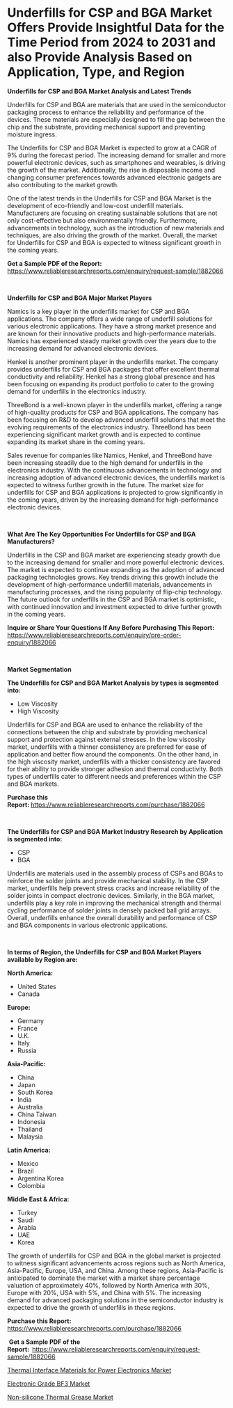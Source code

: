 <p><h1>Underfills for CSP and BGA Market Offers Provide Insightful Data for the Time Period from 2024 to 2031 and also Provide Analysis Based on Application, Type, and Region</h1></p><p><strong>Underfills for CSP and BGA Market Analysis and Latest Trends</strong></p>
<p><p>Underfills for CSP and BGA are materials that are used in the semiconductor packaging process to enhance the reliability and performance of the devices. These materials are especially designed to fill the gap between the chip and the substrate, providing mechanical support and preventing moisture ingress.</p><p>The Underfills for CSP and BGA Market is expected to grow at a CAGR of 9% during the forecast period. The increasing demand for smaller and more powerful electronic devices, such as smartphones and wearables, is driving the growth of the market. Additionally, the rise in disposable income and changing consumer preferences towards advanced electronic gadgets are also contributing to the market growth.</p><p>One of the latest trends in the Underfills for CSP and BGA Market is the development of eco-friendly and low-cost underfill materials. Manufacturers are focusing on creating sustainable solutions that are not only cost-effective but also environmentally friendly. Furthermore, advancements in technology, such as the introduction of new materials and techniques, are also driving the growth of the market. Overall, the market for Underfills for CSP and BGA is expected to witness significant growth in the coming years.</p></p>
<p><strong>Get a Sample PDF of the Report:&nbsp;</strong> <a href="https://www.reliableresearchreports.com/enquiry/request-sample/1882066">https://www.reliableresearchreports.com/enquiry/request-sample/1882066</a></p>
<p>&nbsp;</p>
<p><strong>Underfills for CSP and BGA Major Market Players</strong></p>
<p><p>Namics is a key player in the underfills market for CSP and BGA applications. The company offers a wide range of underfill solutions for various electronic applications. They have a strong market presence and are known for their innovative products and high-performance materials. Namics has experienced steady market growth over the years due to the increasing demand for advanced electronic devices.</p><p>Henkel is another prominent player in the underfills market. The company provides underfills for CSP and BGA packages that offer excellent thermal conductivity and reliability. Henkel has a strong global presence and has been focusing on expanding its product portfolio to cater to the growing demand for underfills in the electronics industry.</p><p>ThreeBond is a well-known player in the underfills market, offering a range of high-quality products for CSP and BGA applications. The company has been focusing on R&D to develop advanced underfill solutions that meet the evolving requirements of the electronics industry. ThreeBond has been experiencing significant market growth and is expected to continue expanding its market share in the coming years.</p><p>Sales revenue for companies like Namics, Henkel, and ThreeBond have been increasing steadily due to the high demand for underfills in the electronics industry. With the continuous advancements in technology and increasing adoption of advanced electronic devices, the underfills market is expected to witness further growth in the future. The market size for underfills for CSP and BGA applications is projected to grow significantly in the coming years, driven by the increasing demand for high-performance electronic devices.</p></p>
<p>&nbsp;</p>
<p><strong>What Are The Key Opportunities For Underfills for CSP and BGA Manufacturers?</strong></p>
<p><p>Underfills in the CSP and BGA market are experiencing steady growth due to the increasing demand for smaller and more powerful electronic devices. The market is expected to continue expanding as the adoption of advanced packaging technologies grows. Key trends driving this growth include the development of high-performance underfill materials, advancements in manufacturing processes, and the rising popularity of flip-chip technology. The future outlook for underfills in the CSP and BGA market is optimistic, with continued innovation and investment expected to drive further growth in the coming years.</p></p>
<p><strong>Inquire or Share Your Questions If Any Before Purchasing This Report:</strong> <a href="https://www.reliableresearchreports.com/enquiry/pre-order-enquiry/1882066">https://www.reliableresearchreports.com/enquiry/pre-order-enquiry/1882066</a></p>
<p>&nbsp;</p>
<p><strong>Market Segmentation</strong></p>
<p><strong>The Underfills for CSP and BGA Market Analysis by types is segmented into:</strong></p>
<p><ul><li>Low Viscosity</li><li>High Viscosity</li></ul></p>
<p><p>Underfills for CSP and BGA are used to enhance the reliability of the connections between the chip and substrate by providing mechanical support and protection against external stresses. In the low viscosity market, underfills with a thinner consistency are preferred for ease of application and better flow around the components. On the other hand, in the high viscosity market, underfills with a thicker consistency are favored for their ability to provide stronger adhesion and thermal conductivity. Both types of underfills cater to different needs and preferences within the CSP and BGA markets.</p></p>
<p><strong>Purchase this Report:&nbsp;</strong><a href="https://www.reliableresearchreports.com/purchase/1882066">https://www.reliableresearchreports.com/purchase/1882066</a></p>
<p>&nbsp;</p>
<p><strong>The Underfills for CSP and BGA Market Industry Research by Application is segmented into:</strong></p>
<p><ul><li>CSP</li><li>BGA</li></ul></p>
<p><p>Underfills are materials used in the assembly process of CSPs and BGAs to reinforce the solder joints and provide mechanical stability. In the CSP market, underfills help prevent stress cracks and increase reliability of the solder joints in compact electronic devices. Similarly, in the BGA market, underfills play a key role in improving the mechanical strength and thermal cycling performance of solder joints in densely packed ball grid arrays. Overall, underfills enhance the overall durability and performance of CSP and BGA components in various electronic applications.</p></p>
<p>&nbsp;</p>
<p><strong>In terms of Region, the Underfills for CSP and BGA Market Players available by Region are:</strong></p>
<p>
    <p> <strong> North America: </strong>
        <ul>
            <li>United States</li>
            <li>Canada</li>
        </ul>
        </p> 
    <p> <strong> Europe: </strong>
        <ul>
            <li>Germany</li>
            <li>France</li>
            <li>U.K.</li>
            <li>Italy</li>
            <li>Russia</li>
        </ul>
        </p> 
    <p> <strong> Asia-Pacific: </strong>
        <ul>
            <li>China</li>
            <li>Japan</li>
            <li>South Korea</li>
            <li>India</li>
            <li>Australia</li>
            <li>China Taiwan</li>
            <li>Indonesia</li>
            <li>Thailand</li>
            <li>Malaysia</li>
        </ul>
        </p> 
    <p> <strong> Latin America: </strong>
        <ul>
            <li>Mexico</li>
            <li>Brazil</li>
            <li>Argentina Korea</li>
            <li>Colombia</li>
        </ul>
        </p> 
    <p> <strong> Middle East & Africa: </strong>
        <ul>
            <li>Turkey</li>
            <li>Saudi</li>
            <li>Arabia</li>
            <li>UAE</li>
            <li>Korea</li>
        </ul>
    </p>
    </p>
<p><p>The growth of underfills for CSP and BGA in the global market is projected to witness significant advancements across regions such as North America, Asia-Pacific, Europe, USA, and China. Among these regions, Asia-Pacific is anticipated to dominate the market with a market share percentage valuation of approximately 40%, followed by North America with 30%, Europe with 20%, USA with 5%, and China with 5%. The increasing demand for advanced packaging solutions in the semiconductor industry is expected to drive the growth of underfills in these regions.</p></p>
<p><strong>Purchase this Report: </strong><a href="https://www.reliableresearchreports.com/purchase/1882066">https://www.reliableresearchreports.com/purchase/1882066</a></p>
<p>&nbsp;<strong>Get a Sample PDF of the Report:&nbsp;&nbsp;</strong><a href="https://www.reliableresearchreports.com/enquiry/request-sample/1882066">https://www.reliableresearchreports.com/enquiry/request-sample/1882066</a></p>
<p><strong></strong></p>
<p><p><a href="https://github.com/Sinjinluong3e0awx2m195k76/Market-Research-Report-List-1/blob/main/thermal-interface-materials-for-power-electronics-market.md">Thermal Interface Materials for Power Electronics Market</a></p><p><a href="https://github.com/beatblasta/Market-Research-Report-List-2/blob/main/electronic-grade-bf3-market.md">Electronic Grade BF3 Market</a></p><p><a href="https://github.com/shotows/Market-Research-Report-List-1/blob/main/non-silicone-thermal-grease-market.md">Non-silicone Thermal Grease Market</a></p></p>